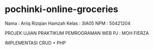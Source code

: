 # pochinki-online-groceries

Nama  : Ariiq Rizqian Hamzah
Kelas : 3IA05
NPM   : 50421204

PROJEK UJIAN PRAKTIKUM PEMROGRAMAN WEB
PJ : MOH FIERZA

IMPLEMENTASI CRUD + PHP 
